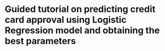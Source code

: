 # Guided tutorial on predicting credit card approval using Logistic Regression model and obtaining the best parameters
